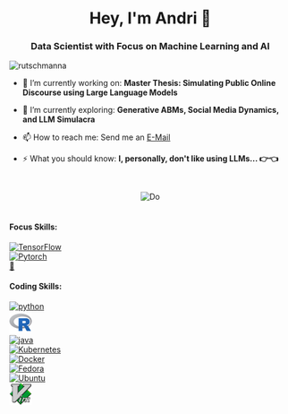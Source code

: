 <h1 align="center">Hey, I'm Andri 👋</h1>
<h3 align="center">Data Scientist with Focus on Machine Learning and AI</h3>

<p align="left"> <img src="https://komarev.com/ghpvc/?username=rutschmanna&label=Profile%20views&color=0e75b6&style=flat" alt="rutschmanna" /> </p>

- 🔭 I’m currently working on: **Master Thesis: Simulating Public Online Discourse using Large Language Models**

- 🌱 I’m currently exploring: **Generative ABMs, Social Media Dynamics, and LLM Simulacra**

- 📫 How to reach me: Send me an [E-Mail](mailto:andri.rutschmann@uni-konstanz.de)

- ⚡ What you should know: **I, personally, don't like using LLMs... 👉👈**
<br/>
<p align="center"> <img src="https://user-images.githubusercontent.com/96571546/194543121-302d7f9d-5946-4016-a5a2-d75239f6debf.gif" alt="Do" width="435" height="220"/>
<br/>
<br/>
<h4 align="left">Focus Skills:</h4>
<p align="left">
  <a href="https://www.tensorflow.org/" target="_blank" rel="noreferrer"> <img 
src="https://github.com/devicons/devicon/blob/master/icons/tensorflow/tensorflow
-original.svg" alt="TensorFlow" width="40" height="40"/> </a> <br>
  <a href="https://pytorch.org/" target="_blank" rel="noreferrer"> <img 
src="https://github.com/devicons/devicon/blob/master/icons/pytorch/pytorch-
original.svg" alt="Pytorch" width="40" height="40"/> </a> <br>
  <a href="https://huggingface.co/" target="_blank" rel="noreferrer"> 🤗 </a> 
<br>
</p>
<h4 align="left">Coding Skills:</h4>
<p align="left">
  <a href="https://www.python.org" target="_blank" rel="noreferrer"> <img 
src="https://github.com/devicons/devicon/blob/master/icons/python/python-
original. svg" alt="python" width="40" height="40"/> </a> <br>
  <a href="https://cran.r-project.org/" target="_blank" rel="noreferrer"> <img 
src="https://github.com/devicons/devicon/blob/master/icons/r/r-original.svg" 
alt="R" width="40" height="40"/> </a> <br>
  <a href="https://www.java.com" target="_blank" rel="noreferrer"> <img 
src="https://github.com/devicons/devicon/blob/master/icons/java/java-
original.svg" alt="java" width="40" height="40"/> </a> <br>
  <a href="https://kubernetes.io/" target="_blank" rel="noreferrer"> <img 
src="https://github.com/devicons/devicon/blob/master/icons/kubernetes/kubernetes
-original.svg" alt="Kubernetes" width="40" height="40"/> </a> <br>
  <a href="https://www.docker.com/" target="_blank" rel="noreferrer"> <img 
src="https://github.com/devicons/devicon/blob/master/icons/docker/docker-
original.svg" alt="Docker" width="40" height="40"/> </a> <br>
  <a href="https://fedoraproject.org/" target="_blank" rel="noreferrer"> <img 
src="https://github.com/devicons/devicon/blob/master/icons/fedora/fedora-
original.svg" alt="Fedora" width="40" height="40"/> </a> <br>
  <a href="https://ubuntu.com/" target="_blank" rel="noreferrer"> <img 
src="https://github.com/devicons/devicon/blob/master/icons/ubuntu/ubuntu-
original.svg" alt="Ubuntu" width="40" height="40"/> </a> <br>
  <a href="https://www.vim.org/" target="_blank" rel="noreferrer"> <img 
src="https://github.com/devicons/devicon/blob/master/icons/vim/vim-original.svg" 
alt="Vim" width="40" height="40"/></a> <br>
</p>
